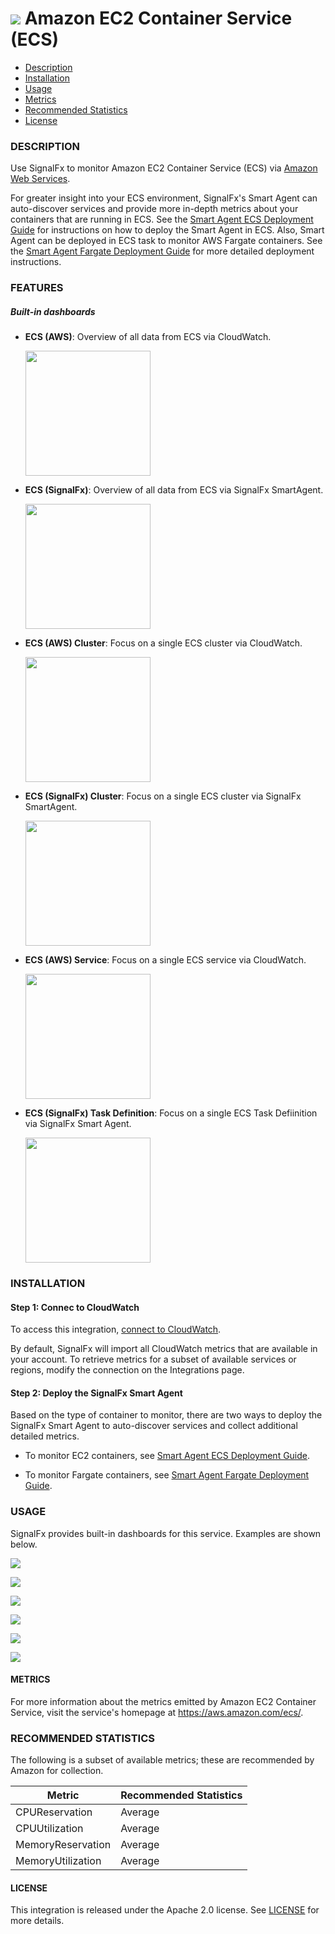 # ![](./img/integration_awsecs.png) Amazon EC2 Container Service (ECS)

- [Description](#description)
- [Installation](#installation)
- [Usage](#usage)
- [Metrics](#metrics)
- [Recommended Statistics](#recommended-statistics)
- [License](#license)

### DESCRIPTION

Use SignalFx to monitor Amazon EC2 Container Service (ECS) via [Amazon Web Services](https://github.com/signalfx/integrations/tree/master/aws)[](sfx_link:aws).

For greater insight into your ECS environment, SignalFx's Smart Agent can auto-discover services and provide more in-depth metrics about your containers that are running in ECS.  See the <a target="_blank" href="https://github.com/signalfx/signalfx-agent/tree/master/deployments/ecs">Smart Agent ECS Deployment Guide</a> for instructions on how to deploy the Smart Agent in ECS. Also, Smart Agent can be deployed in ECS task to monitor AWS Fargate containers. See the <a target="_blank" href="https://github.com/signalfx/signalfx-agent/tree/master/deployments/fargate">Smart Agent Fargate Deployment Guide</a> for more detailed deployment instructions.

### FEATURES

##### Built-in dashboards

- **ECS (AWS)**: Overview of all data from ECS via CloudWatch.

  [<img src='./img/dashboard_ecs_overview.png' width=200px>](./img/dashboard_ecs_overview.png)

- **ECS (SignalFx)**: Overview of all data from ECS via SignalFx SmartAgent.

  [<img src='./img/dashboard_ecs_agent_overview.png' width=200px>](./img/dashboard_ecs_agent_overview.png)

- **ECS (AWS) Cluster**: Focus on a single ECS cluster via CloudWatch.

  [<img src='./img/dashboard_ecs_cluster.png' width=200px>](./img/dashboard_ecs_cluster.png)

- **ECS (SignalFx) Cluster**: Focus on a single ECS cluster via SignalFx SmartAgent.

  [<img src='./img/dashboard_ecs_agent_cluster.png' width=200px>](./img/dashboard_ecs_agent_cluster.png)

- **ECS (AWS) Service**: Focus on a single ECS service via CloudWatch.

  [<img src='./img/dashboard_ecs_service.png' width=200px>](./img/dashboard_ecs_service.png)

- **ECS (SignalFx) Task Definition**: Focus on a single ECS Task Defiinition via SignalFx Smart Agent.

  [<img src='./img/dashboard_ecs_agent_taskdef.png' width=200px>](./img/dashboard_ecs_agent_taskdef.png)

### INSTALLATION

#### Step 1: Connec to CloudWatch

To access this integration, [connect to CloudWatch](https://github.com/signalfx/integrations/tree/master/aws)[](sfx_link:aws).

By default, SignalFx will import all CloudWatch metrics that are available in your account. To retrieve metrics for a subset of available services or regions, modify the connection on the Integrations page.

#### Step 2: Deploy the SignalFx Smart Agent

Based on the type of container to monitor, there are two ways to deploy the SignalFx Smart Agent to auto-discover services and collect additional detailed metrics.

- To monitor EC2 containers, see <a target="_blank" href="https://github.com/signalfx/signalfx-agent/tree/master/deployments/ecs">Smart Agent ECS Deployment Guide</a>.

- To monitor Fargate containers, see <a target="_blank" href="https://github.com/signalfx/signalfx-agent/tree/master/deployments/fargate">Smart Agent Fargate Deployment Guide</a>.

### USAGE

SignalFx provides built-in dashboards for this service. Examples are shown below.

![](./img/dashboard_ecs_overview.png)

![](./img/dashboard_ecs_agent_overview.png)

![](./img/dashboard_ecs_cluster.png)

![](./img/dashboard_ecs_agent_cluster.png)

![](./img/dashboard_ecs_service.png)

![](./img/dashboard_ecs_agent_taskdef.png)

#### METRICS

For more information about the metrics emitted by Amazon EC2 Container Service, visit the service's homepage at <a target="_blank" href="https://aws.amazon.com/ecs/">https://aws.amazon.com/ecs/</a>.

<!--- METRICS --->
### RECOMMENDED STATISTICS

The following is a subset of available metrics; these are recommended by Amazon for collection.

| Metric            | Recommended Statistics |
| ----------------- | ---------------------- |
| CPUReservation    | Average                |
| CPUUtilization    | Average                |
| MemoryReservation | Average                |
| MemoryUtilization | Average                |


#### LICENSE

This integration is released under the Apache 2.0 license. See [LICENSE](./LICENSE) for more details.
